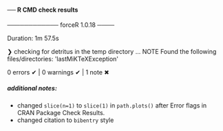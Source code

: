 #### ── R CMD check results

──────────── forceR 1.0.18 ────

Duration: 1m 57.5s

❯ checking for detritus in the temp directory ... NOTE
  Found the following files/directories:
    'lastMiKTeXException'

0 errors ✔ | 0 warnings ✔ | 1 note ✖

##### additional notes:

-   changed `slice(n=1)` to `slice(1)` in `path.plots()` after Error flags in CRAN Package Check Results.
-   changed citation to `bibentry` style
